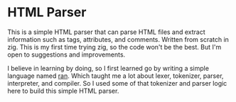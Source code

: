 # HTML Parser

This is a simple HTML parser that can parse HTML files and extract information such as tags, attributes, and comments. Written from scratch in zig. This is my first time trying zig, so the code won't be the best. But I'm open to suggestions and improvements.

I believe in learning by doing, so I first learned go by writing a simple language named [ran](https://github.com/imranbarbhuiya/ran/). Which taught me a lot about lexer, tokenizer, parser, interpreter, and compiler. So I used some of that tokenizer and parser logic here to build this simple HTML parser.
